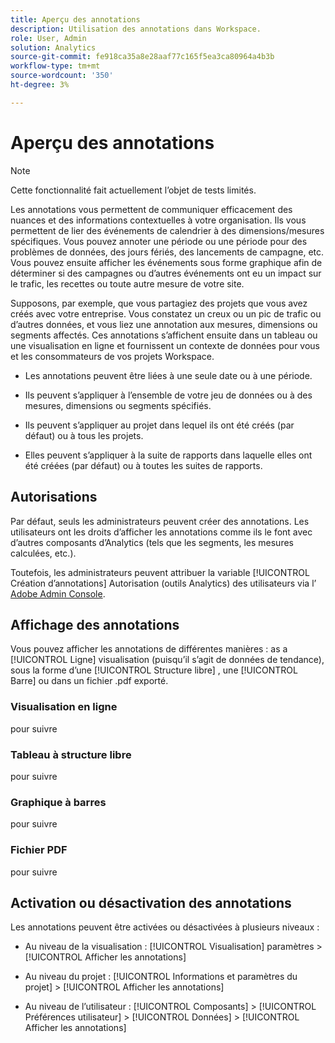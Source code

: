 ```yaml
---
title: Aperçu des annotations
description: Utilisation des annotations dans Workspace.
role: User, Admin
solution: Analytics
source-git-commit: fe918ca35a8e28aaf77c165f5ea3ca80964a4b3b
workflow-type: tm+mt
source-wordcount: '350'
ht-degree: 3%

---
```


# Aperçu des annotations

>[!NOTE]
>
>Cette fonctionnalité fait actuellement l’objet de tests limités.

Les annotations vous permettent de communiquer efficacement des nuances et des informations contextuelles à votre organisation. Ils vous permettent de lier des événements de calendrier à des dimensions/mesures spécifiques. Vous pouvez annoter une période ou une période pour des problèmes de données, des jours fériés, des lancements de campagne, etc. Vous pouvez ensuite afficher les événements sous forme graphique afin de déterminer si des campagnes ou d’autres événements ont eu un impact sur le trafic, les recettes ou toute autre mesure de votre site.

Supposons, par exemple, que vous partagiez des projets que vous avez créés avec votre entreprise. Vous constatez un creux ou un pic de trafic ou d’autres données, et vous liez une annotation aux mesures, dimensions ou segments affectés. Ces annotations s’affichent ensuite dans un tableau ou une visualisation en ligne et fournissent un contexte de données pour vous et les consommateurs de vos projets Workspace.

* Les annotations peuvent être liées à une seule date ou à une période.

* Ils peuvent s’appliquer à l’ensemble de votre jeu de données ou à des mesures, dimensions ou segments spécifiés.

* Ils peuvent s’appliquer au projet dans lequel ils ont été créés (par défaut) ou à tous les projets.

* Elles peuvent s’appliquer à la suite de rapports dans laquelle elles ont été créées (par défaut) ou à toutes les suites de rapports.

## Autorisations

Par défaut, seuls les administrateurs peuvent créer des annotations. Les utilisateurs ont les droits d’afficher les annotations comme ils le font avec d’autres composants d’Analytics (tels que les segments, les mesures calculées, etc.).

Toutefois, les administrateurs peuvent attribuer la variable [!UICONTROL Création d’annotations] Autorisation (outils Analytics) des utilisateurs via l’ [Adobe Admin Console](https://experienceleague.adobe.com/docs/analytics/admin/admin-console/permissions/analytics-tools.html?lang=en).

## Affichage des annotations

Vous pouvez afficher les annotations de différentes manières : as a [!UICONTROL Ligne] visualisation (puisqu’il s’agit de données de tendance), sous la forme d’une [!UICONTROL Structure libre] , une [!UICONTROL Barre] ou dans un fichier .pdf exporté.

### Visualisation en ligne

pour suivre

### Tableau à structure libre

pour suivre

### Graphique à barres

pour suivre

### Fichier PDF

pour suivre

## Activation ou désactivation des annotations

Les annotations peuvent être activées ou désactivées à plusieurs niveaux :

* Au niveau de la visualisation : [!UICONTROL Visualisation] paramètres > [!UICONTROL Afficher les annotations]

* Au niveau du projet : [!UICONTROL Informations et paramètres du projet] > [!UICONTROL Afficher les annotations]

* Au niveau de l’utilisateur : [!UICONTROL Composants] > [!UICONTROL Préférences utilisateur] > [!UICONTROL Données] > [!UICONTROL Afficher les annotations]

